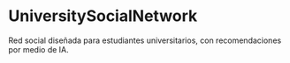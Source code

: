 # UniversitySocialNetwork


Red social diseñada para estudiantes universitarios, con recomendaciones por medio de IA.
